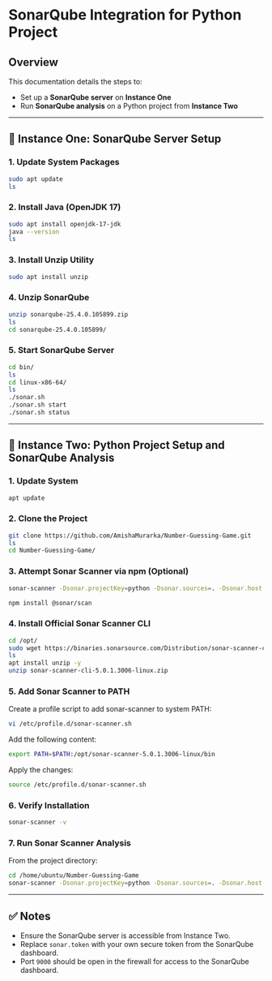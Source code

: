 # SonarQube Integration for Python Project

## Overview

This documentation details the steps to:
- Set up a **SonarQube server** on **Instance One**
- Run **SonarQube analysis** on a Python project from **Instance Two**

---

## 📍 Instance One: SonarQube Server Setup

### 1. Update System Packages
```bash
sudo apt update
ls
```

### 2. Install Java (OpenJDK 17)
```bash
sudo apt install openjdk-17-jdk
java --version
ls
```

### 3. Install Unzip Utility
```bash
sudo apt install unzip
```

### 4. Unzip SonarQube
```bash
unzip sonarqube-25.4.0.105899.zip
ls
cd sonarqube-25.4.0.105899/
```

### 5. Start SonarQube Server
```bash
cd bin/
ls
cd linux-x86-64/
ls
./sonar.sh
./sonar.sh start
./sonar.sh status
```

---

## 📍 Instance Two: Python Project Setup and SonarQube Analysis

### 1. Update System
```bash
apt update
```

### 2. Clone the Project
```bash
git clone https://github.com/AmishaMurarka/Number-Guessing-Game.git
ls
cd Number-Guessing-Game/
```

### 3. Attempt Sonar Scanner via npm (Optional)
```bash
sonar-scanner -Dsonar.projectKey=python -Dsonar.sources=. -Dsonar.host.url=http://18.234.108.156:9000 -Dsonar.token=sqp_3051aa7f6ec869d028821a2af7d04d4bf0e5d4b0

npm install @sonar/scan
```

### 4. Install Official Sonar Scanner CLI
```bash
cd /opt/
sudo wget https://binaries.sonarsource.com/Distribution/sonar-scanner-cli/sonar-scanner-cli-5.0.1.3006-linux.zip
ls
apt install unzip -y
unzip sonar-scanner-cli-5.0.1.3006-linux.zip
```

### 5. Add Sonar Scanner to PATH
Create a profile script to add sonar-scanner to system PATH:
```bash
vi /etc/profile.d/sonar-scanner.sh
```

Add the following content:
```bash
export PATH=$PATH:/opt/sonar-scanner-5.0.1.3006-linux/bin
```

Apply the changes:
```bash
source /etc/profile.d/sonar-scanner.sh
```

### 6. Verify Installation
```bash
sonar-scanner -v
```

### 7. Run Sonar Scanner Analysis
From the project directory:
```bash
cd /home/ubuntu/Number-Guessing-Game
sonar-scanner -Dsonar.projectKey=python -Dsonar.sources=. -Dsonar.host.url=http://18.234.108.156:9000 -Dsonar.token=sqp_3051aa7f6ec869d028821a2af7d04d4bf0e5d4b0
```

---

## ✅ Notes

- Ensure the SonarQube server is accessible from Instance Two.
- Replace `sonar.token` with your own secure token from the SonarQube dashboard.
- Port `9000` should be open in the firewall for access to the SonarQube dashboard.

